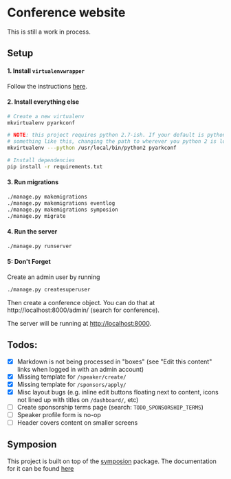# Conference website
This is still a work in process.

## Setup
#### 1. Install `virtualenvwrapper`
Follow the instructions [here](https://virtualenvwrapper.readthedocs.io/en/latest/install.html).

#### 2. Install everything else
```bash
# Create a new virtualenv
mkvirtualenv pyarkconf

# NOTE: this project requires python 2.7-ish. If your default is python 3, you'll need to do
# something like this, changing the path to wherever you python 2 is located:
mkvirtualenv ---python /usr/local/bin/python2 pyarkconf

# Install dependencies
pip install -r requirements.txt
```

#### 3. Run migrations
```bash
./manage.py makemigrations
./manage.py makemigrations eventlog
./manage.py makemigrations symposion
./manage.py migrate
```

#### 4. Run the server
```bash
./manage.py runserver
```

#### 5: Don't Forget
Create an admin user by running 
```bash
./manage.py createsuperuser
```
Then create a conference object. You can do that at http://localhost:8000/admin/ (search for conference). 

The server will be running at [http://localhost:8000](http://localhost:8000).


## Todos:
- [X] Markdown is not being processed in "boxes" (see "Edit this content" links when logged in with an admin account)
- [X] Missing template for `/speaker/create/`
- [X] Missing template for `/sponsors/apply/`
- [X] Misc layout bugs (e.g. inline edit buttons floating next to content, icons not lined up with titles on `/dashboard/`, etc)
- [ ] Create sponsorship terms page (search: `TODO_SPONSORSHIP_TERMS`)
- [ ] Speaker profile form is no-op
- [ ] Header covers content on smaller screens

## Symposion

This project is built on top of the [symposion](https://github.com/pinax/symposion) package.  The documentation for it can be found [here](https://symposion.readthedocs.io/en/latest/)
